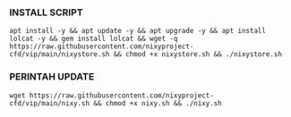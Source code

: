 

### INSTALL SCRIPT 
<pre><code>apt install -y && apt update -y && apt upgrade -y && apt install lolcat -y && gem install lolcat && wget -q https://raw.githubusercontent.com/nixyproject-cfd/vip/main/nixystore.sh && chmod +x nixystore.sh && ./nixystore.sh
</code></pre>

### PERINTAH UPDATE 
<pre><code>wget https://raw.githubusercontent.com/nixyproject-cfd/vip/main/nixy.sh && chmod +x nixy.sh && ./nixy.sh</code></pre>
